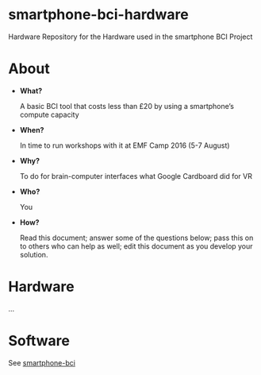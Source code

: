 # smartphone-bci-hardware
Hardware Repository for the Hardware used in the smartphone BCI Project

# About

* **What?**

	A basic BCI tool that costs less than £20 by using a smartphone’s compute capacity

* **When?**

	In time to run workshops with it at EMF Camp 2016 (5-7 August)

* **Why?**

	To do for brain-computer interfaces what Google Cardboard did for VR

* **Who?**

	You

* **How?**

	Read this document; answer some of the questions below; pass this on to others who can help as well; edit this document as you develop your solution.
	

# Hardware

...

# Software

See [smartphone-bci](https://github.com/capitancambio/smartphone-bci)
